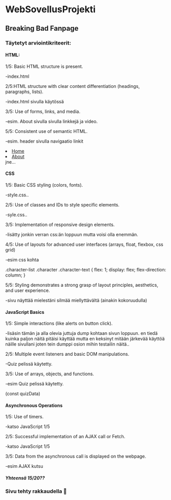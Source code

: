 # WebSovellusProjekti

## Breaking Bad Fanpage

### Täytetyt arviointikriteerit:

#### HTML:
1/5: Basic HTML structure is present.

-index.html

2/5:HTML structure with clear content differentiation (headings, paragraphs, lists).

-index.html sivulla käytössä

3/5: Use of forms, links, and media.

-esim. About sivulla sivulla linkkejä ja video.

5/5: Consistent use of semantic HTML.

-esim. header sivulla navigaatio linkit 

<li><a href="#header">Home</a></li>
<li><a href="#about">About</a></li>
jne...

#### CSS

1/5: Basic CSS styling (colors, fonts).

-style.css..

2/5: Use of classes and IDs to style specific elements.

-syle.css..

3/5: Implementation of responsive design elements.

-lisätty jonkin verran css:än loppuun mutta voisi olla enemmän.

4/5: Use of layouts for advanced user interfaces (arrays, float, flexbox, css grid)

-esim css kohta 

.character-list .character .character-text {
    flex: 1; 
    display: flex; 
    flex-direction: column; 
}

5/5: Styling demonstrates a strong grasp of layout principles, aesthetics, and user experience.

-sivu näyttää mielestäni silmää miellyttävältä (ainakin kokoruudulla)

#### JavaScript Basics

1/5: Simple interactions (like alerts on button click).

-lisäsin tämän ja alla olevia juttuja dump kohtaan sivun loppuun.
en tiedä kuinka paljon näitä pitäisi käyttää mutta en keksinyt mitään järkevää käyttöä näille sivullani joten tein dumppi osion mihin testailin näitä..

2/5: Multiple event listeners and basic DOM manipulations.

-Quiz pelissä käytetty.

3/5: Use of arrays, objects, and functions.

-esim Quiz pelissä käytetty.

(const quizData)

#### Asynchronous Operations

1/5:
Use of timers.

-katso JavaScript 1/5

2/5:
Successful implementation of an AJAX call or Fetch.

-katso JavaScript 1/5

3/5: Data from the asynchronous call is displayed on the webpage.

-esim AJAX kutsu

##### Yhteensä 15/20??

### Sivu tehty rakkaudella :sparkling_heart:
